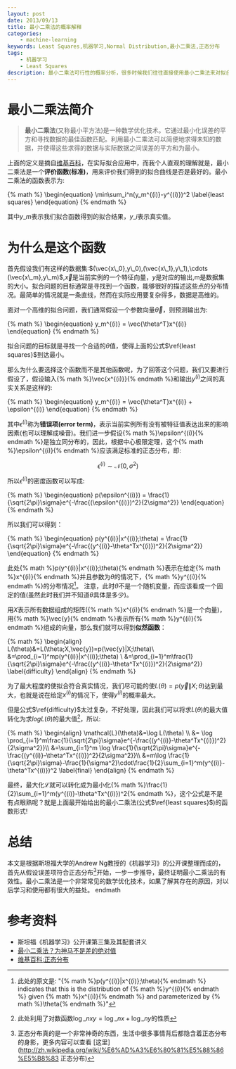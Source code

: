 ```yaml
---
layout: post
date: 2013/09/13
title: 最小二乘法的概率解释
categories: 
    - machine-learning
keywords: Least Squares,机器学习,Normal Distribution,最小二乘法,正态分布
tags: 
    - 机器学习
    - Least Squares
description: 最小二乘法可行性的概率分析，很多时候我们往往直接使用最小二乘法来对拟合函数做评价，而为什么要使用最小二乘法而不是其他的函数，却很少人说得清楚，本文结合斯坦福Andrew Ng教授的《机器学习》公开课，从概率角度给出一个比较合理的解释。
---
```


# 最小二乘法简介

> **最小二乘法**(又称最小平方法)是一种数学优化技术。它通过最小化误差的平方和寻找数据的最佳函数匹配。利用最小二乘法可以简便地求得未知的数据，并使得这些求得的数据与实际数据之间误差的平方和为最小。

上面的定义是摘自[维基百科](http://zh.wikipedia.org/wiki/%E6%9C%80%E5%B0%8F%E4%BA%8C%E4%B9%98%E6%B3%95)，在实际拟合应用中，而我个人直观的理解就是，最小二乘法是一个**评价函数(标准)**，用来评价我们得到的拟合曲线是否是最好的。最小二乘法的函数表示为:

{% math %}
\begin{equation}
\min\sum_i^n(y_m^{(i)}-y^{(i)})^2 \label{least squares}
\end{equation}
{% endmath %}

其中$y\_m$表示我们拟合函数得到的拟合结果，$y\_i$表示真实值。


# 为什么是这个函数

首先假设我们有这样的数据集:$(\vec{x\_0},y\_0),(\vec{x\_1},y\_1),\cdots (\vec{x\_m},y\_m)$,$\vec{x}$是当前实例的一个特征向量，$y$是对应的输出,m是数据集的大小。拟合问题的目标通常是寻找到一个函数，能够很好的描述这些点的分布情况。最简单的情况就是一条直线，然而在实际应用要复杂得多，数据是高维的。

面对一个高维的拟合问题，我们通常假设一个参数向量$\vec{\theta}$，则预测输出为:

{% math %}
\begin{equation}
y_m^{(i)} = \vec{\theta^T}x^{(i)}
\end{equation}
{% endmath %}

拟合问题的目标就是寻找一个合适的$\theta$值，使得上面的公式$\ref{least squares}$到达最小。

那么为什么要选择这个函数而不是其他函数呢，为了回答这个问题，我们又要进行假设了，假设输入{% math %}\vec{x^{(i)}}{% endmath %}和输出$y^{(i)}$之间的真实关系是这样的:

{% math %}
\begin{equation}
y_m^{(i)} = \vec{\theta^T}x^{(i)} + \epsilon^{(i)}
\end{equation}
{% endmath %}

其中$\epsilon^{(i)}$称为**错误项(error term)**，表示当前实例所有没有被特征值表达出来的影响因素(也可以理解成噪音)。我们进一步假设{% math %}\epsilon^{(i)}{% endmath %}是独立同分布的，因此，根据中心极限定理，这个{% math %}\epsilon^{(i)}{% endmath %}应该满足标准的正态分布，即:

$$
\begin{equation}
\epsilon^{(i)}\sim \mathcal{N}(0,\sigma^2)
\end{equation}
$$

所以$\epsilon^{(i)}$的密度函数可以写成:

{% math %}
\begin{equation}
p(\epsilon^{(i)}) = \frac{1}{\sqrt{2\pi}\sigma}e^{-\frac{(\epsilon^{(i)})^2}{2\sigma^2}}
\end{equation}
{% endmath %}

所以我们可以得到：

{% math %}
\begin{equation}
p(y^{(i)}|x^{(i)};\theta) = \frac{1}{\sqrt{2\pi}\sigma}e^{-\frac{(y^{(i)}-\theta^Tx^{(i)})^2}{2\sigma^2}}
\end{equation}
{% endmath %}

此处{% math %}p(y^{(i)}\|x^{(i)};\theta){% endmath %}表示在给定{% math %}x^{(i)}{% endmath %}并且参数为$\theta$的情况下，{% math %}y^{(i)}{% endmath %}的分布情况[^1]。 注意，此时$\theta$不是一个随机变量，而应该看成一个固定的值(虽然此时我们并不知道$\theta$具体是多少)。

[^1]: 此处的原文是: "{% math %}p(y^{(i)}\|x^{(i)};\theta){% endmath %} indicates that this is the distribution of {% math %}y^{(i)}{% endmath %} given {% math %}x^{(i)}{% endmath %} and parameterized by {% math %}\theta{% endmath %}"

用$X$表示所有数据组成的矩阵({% math %}x^{(i)}{% endmath %}是一个向量)，用{% math %}\vec{y}{% endmath %}表示所有{% math %}y^{(i)}{% endmath %}组成的向量，那么我们就可以得到**似然函数**：

{% math %}
\begin{align}
L(\theta)&=L(\theta;X,\vec{y})=p(\vec{y}|X;\theta)\\
&=\prod_{i=1}^mp(y^{(i)}|x^{(i)};\theta) \\
&=\prod_{i=1}^m\frac{1}{\sqrt{2\pi}\sigma}e^{-\frac{(y^{(i)}-\theta^Tx^{(i)})^2}{2\sigma^2}} \label{difficulty}
\end{align}
{% endmath %}

为了最大程度的使拟合符合真实情况，我们尽可能的使$L(\theta)=p(\vec{y}\|X;\theta)$达到最大，也就是说在给定$x^{(i)}$的情况下，使得$y^{(i)}$的概率最大。

但是公式$\ref{difficulty}$太过复杂，不好处理，因此我们可以将求$L(\theta)$的最大值转化为求$logL(\theta)$的最大值[^3]，所以:

[^3]: 此处利用了对数函数$\log\_n xy = \log\_n x + \log\_n y$的性质

{% math %}
\begin{align}
\mathcal{L}(\theta)&=\log L(\theta) \\\\
&= \log \prod_{i=1}^m\frac{1}{\sqrt{2\pi}\sigma}e^{-\frac{(y^{(i)}-\theta^Tx^{(i)})^2}{2\sigma^2}}\\\\
&=\sum_{i=1}^m \log \frac{1}{\sqrt{2\pi}\sigma}e^{-\frac{(y^{(i)}-\theta^Tx^{(i)})^2}{2\sigma^2}}\\\\
&=m\log \frac{1}{\sqrt{2\pi}\sigma}-\frac{1}{\sigma^2}\cdot\frac{1}{2}\sum_{i=1}^m(y^{(i)}-\theta^Tx^{(i)})^2 \label{final}
\end{align}
{% endmath %}


最终，最大化$\mathcal{L}$就可以转化成为最小化{% math %}\frac{1}{2}\sum_{i=1}^m(y^{(i)}-\theta^Tx^{(i)})^2{% endmath %}，这个公式是不是有点眼熟呢？就是上面最开始给出的最小二乘法(公式$\ref{least squares}$)的函数形式!

# 总结

本文是根据斯坦福大学的Andrew Ng教授的《机器学习》的公开课整理而成的，首先从假设误差项符合正态分布[^2]开始，一步一步推导，最终证明最小二乘法的有效性。最小二乘法是一个非常常见的数学优化技术，如果了解其存在的原因，对以后学习和使用都有很大的益处。
 endmath 

[^2]: 正态分布真的是一个非常神奇的东西，生活中很多事情背后都隐含着正态分布的身影，更多内容可以查看 [这里](http://zh.wikipedia.org/wiki/%E6%AD%A3%E6%80%81%E5%88%86%E5%B8%83 正态分布)

# 参考资料

- 斯坦福《机器学习》公开课第三集及其配套讲义
- [最小二乘法？为神马不是差的绝对值](http://blog.sciencenet.cn/blog-430956-621997.html )
- [维基百科:正态分布](http://zh.wikipedia.org/wiki/%E6%AD%A3%E6%80%81%E5%88%86%E5%B8%83)



